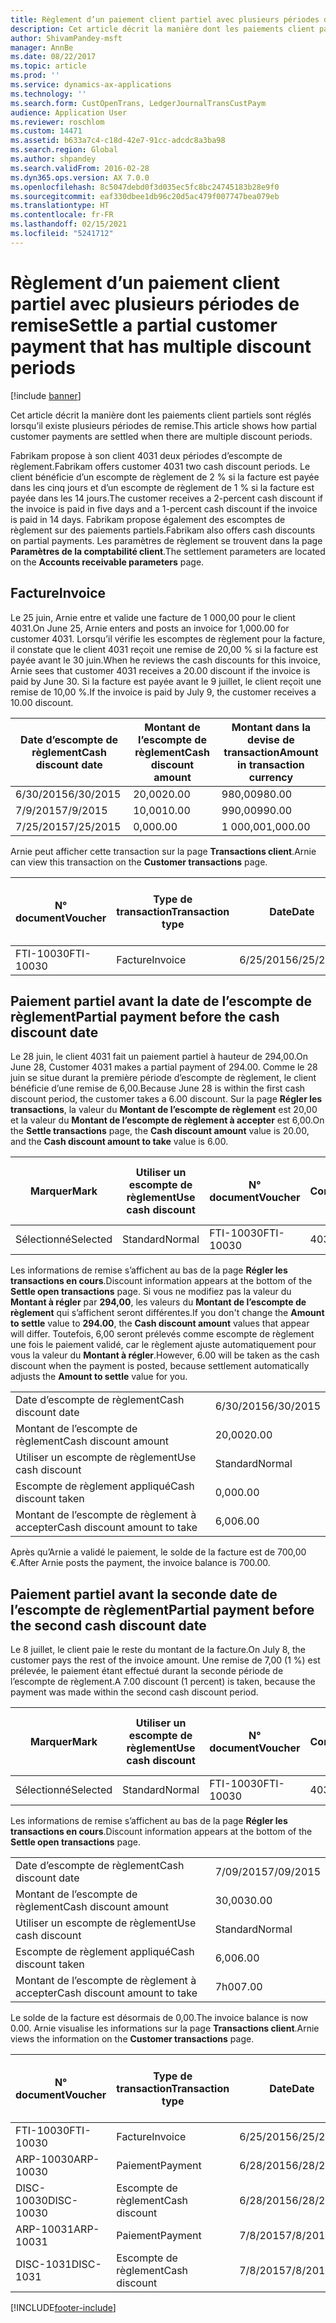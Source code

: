 ```yaml
---
title: Règlement d’un paiement client partiel avec plusieurs périodes de remise
description: Cet article décrit la manière dont les paiements client partiels sont réglés lorsqu’il existe plusieurs périodes de remise.
author: ShivamPandey-msft
manager: AnnBe
ms.date: 08/22/2017
ms.topic: article
ms.prod: ''
ms.service: dynamics-ax-applications
ms.technology: ''
ms.search.form: CustOpenTrans, LedgerJournalTransCustPaym
audience: Application User
ms.reviewer: roschlom
ms.custom: 14471
ms.assetid: b633a7c4-c18d-42e7-91cc-adcdc8a3ba98
ms.search.region: Global
ms.author: shpandey
ms.search.validFrom: 2016-02-28
ms.dyn365.ops.version: AX 7.0.0
ms.openlocfilehash: 8c5047debd0f3d035ec5fc8bc24745183b28e9f0
ms.sourcegitcommit: eaf330dbee1db96c20d5ac479f007747bea079eb
ms.translationtype: HT
ms.contentlocale: fr-FR
ms.lasthandoff: 02/15/2021
ms.locfileid: "5241712"
---
```

# <a name="settle-a-partial-customer-payment-that-has-multiple-discount-periods"></a><span data-ttu-id="43b8d-103">Règlement d’un paiement client partiel avec plusieurs périodes de remise</span><span class="sxs-lookup"><span data-stu-id="43b8d-103">Settle a partial customer payment that has multiple discount periods</span></span>

[!include [banner](../includes/banner.md)]

<span data-ttu-id="43b8d-104">Cet article décrit la manière dont les paiements client partiels sont réglés lorsqu’il existe plusieurs périodes de remise.</span><span class="sxs-lookup"><span data-stu-id="43b8d-104">This article shows how partial customer payments are settled when there are multiple discount periods.</span></span>

<span data-ttu-id="43b8d-105">Fabrikam propose à son client 4031 deux périodes d’escompte de règlement.</span><span class="sxs-lookup"><span data-stu-id="43b8d-105">Fabrikam offers customer 4031 two cash discount periods.</span></span> <span data-ttu-id="43b8d-106">Le client bénéficie d’un escompte de règlement de 2 % si la facture est payée dans les cinq jours et d’un escompte de règlement de 1 % si la facture est payée dans les 14 jours.</span><span class="sxs-lookup"><span data-stu-id="43b8d-106">The customer receives a 2-percent cash discount if the invoice is paid in five days and a 1-percent cash discount if the invoice is paid in 14 days.</span></span> <span data-ttu-id="43b8d-107">Fabrikam propose également des escomptes de règlement sur des paiements partiels.</span><span class="sxs-lookup"><span data-stu-id="43b8d-107">Fabrikam also offers cash discounts on partial payments.</span></span> <span data-ttu-id="43b8d-108">Les paramètres de règlement se trouvent dans la page **Paramètres de la comptabilité client**.</span><span class="sxs-lookup"><span data-stu-id="43b8d-108">The settlement parameters are located on the **Accounts receivable parameters** page.</span></span>

## <a name="invoice"></a><span data-ttu-id="43b8d-109">Facture</span><span class="sxs-lookup"><span data-stu-id="43b8d-109">Invoice</span></span>
<span data-ttu-id="43b8d-110">Le 25 juin, Arnie entre et valide une facture de 1 000,00 pour le client 4031.</span><span class="sxs-lookup"><span data-stu-id="43b8d-110">On June 25, Arnie enters and posts an invoice for 1,000.00 for customer 4031.</span></span> <span data-ttu-id="43b8d-111">Lorsqu’il vérifie les escomptes de règlement pour la facture, il constate que le client 4031 reçoit une remise de 20,00 % si la facture est payée avant le 30 juin.</span><span class="sxs-lookup"><span data-stu-id="43b8d-111">When he reviews the cash discounts for this invoice, Arnie sees that customer 4031 receives a 20.00 discount if the invoice is paid by June 30.</span></span> <span data-ttu-id="43b8d-112">Si la facture est payée avant le 9 juillet, le client reçoit une remise de 10,00 %.</span><span class="sxs-lookup"><span data-stu-id="43b8d-112">If the invoice is paid by July 9, the customer receives a 10.00 discount.</span></span>

| <span data-ttu-id="43b8d-113">Date d’escompte de règlement</span><span class="sxs-lookup"><span data-stu-id="43b8d-113">Cash discount date</span></span> | <span data-ttu-id="43b8d-114">Montant de l’escompte de règlement</span><span class="sxs-lookup"><span data-stu-id="43b8d-114">Cash discount amount</span></span> | <span data-ttu-id="43b8d-115">Montant dans la devise de transaction</span><span class="sxs-lookup"><span data-stu-id="43b8d-115">Amount in transaction currency</span></span> |
|--------------------|----------------------|--------------------------------|
| <span data-ttu-id="43b8d-116">6/30/2015</span><span class="sxs-lookup"><span data-stu-id="43b8d-116">6/30/2015</span></span>          | <span data-ttu-id="43b8d-117">20,00</span><span class="sxs-lookup"><span data-stu-id="43b8d-117">20.00</span></span>                | <span data-ttu-id="43b8d-118">980,00</span><span class="sxs-lookup"><span data-stu-id="43b8d-118">980.00</span></span>                         |
| <span data-ttu-id="43b8d-119">7/9/2015</span><span class="sxs-lookup"><span data-stu-id="43b8d-119">7/9/2015</span></span>           | <span data-ttu-id="43b8d-120">10,00</span><span class="sxs-lookup"><span data-stu-id="43b8d-120">10.00</span></span>                | <span data-ttu-id="43b8d-121">990,00</span><span class="sxs-lookup"><span data-stu-id="43b8d-121">990.00</span></span>                         |
| <span data-ttu-id="43b8d-122">7/25/2015</span><span class="sxs-lookup"><span data-stu-id="43b8d-122">7/25/2015</span></span>          | <span data-ttu-id="43b8d-123">0,00</span><span class="sxs-lookup"><span data-stu-id="43b8d-123">0.00</span></span>                 | <span data-ttu-id="43b8d-124">1 000,00</span><span class="sxs-lookup"><span data-stu-id="43b8d-124">1,000.00</span></span>                       |

<span data-ttu-id="43b8d-125">Arnie peut afficher cette transaction sur la page **Transactions client**.</span><span class="sxs-lookup"><span data-stu-id="43b8d-125">Arnie can view this transaction on the **Customer transactions** page.</span></span>

| <span data-ttu-id="43b8d-126">N° document</span><span class="sxs-lookup"><span data-stu-id="43b8d-126">Voucher</span></span>   | <span data-ttu-id="43b8d-127">Type de transaction</span><span class="sxs-lookup"><span data-stu-id="43b8d-127">Transaction type</span></span> | <span data-ttu-id="43b8d-128">Date</span><span class="sxs-lookup"><span data-stu-id="43b8d-128">Date</span></span>      | <span data-ttu-id="43b8d-129">Facture</span><span class="sxs-lookup"><span data-stu-id="43b8d-129">Invoice</span></span> | <span data-ttu-id="43b8d-130">Montant au débit dans la devise de transaction</span><span class="sxs-lookup"><span data-stu-id="43b8d-130">Amount in transaction currency debit</span></span> | <span data-ttu-id="43b8d-131">Montant au crédit dans la devise de transaction</span><span class="sxs-lookup"><span data-stu-id="43b8d-131">Amount in transaction currency credit</span></span> | <span data-ttu-id="43b8d-132">Solde</span><span class="sxs-lookup"><span data-stu-id="43b8d-132">Balance</span></span>  | <span data-ttu-id="43b8d-133">Devise</span><span class="sxs-lookup"><span data-stu-id="43b8d-133">Currency</span></span> |
|-----------|------------------|-----------|---------|--------------------------------------|---------------------------------------|----------|----------|
| <span data-ttu-id="43b8d-134">FTI-10030</span><span class="sxs-lookup"><span data-stu-id="43b8d-134">FTI-10030</span></span> | <span data-ttu-id="43b8d-135">Facture</span><span class="sxs-lookup"><span data-stu-id="43b8d-135">Invoice</span></span>          | <span data-ttu-id="43b8d-136">6/25/2015</span><span class="sxs-lookup"><span data-stu-id="43b8d-136">6/25/2015</span></span> | <span data-ttu-id="43b8d-137">10030</span><span class="sxs-lookup"><span data-stu-id="43b8d-137">10030</span></span>   | <span data-ttu-id="43b8d-138">1 000,00</span><span class="sxs-lookup"><span data-stu-id="43b8d-138">1,000.00</span></span>                             |                                       | <span data-ttu-id="43b8d-139">1 000,00</span><span class="sxs-lookup"><span data-stu-id="43b8d-139">1,000.00</span></span> | <span data-ttu-id="43b8d-140">USD</span><span class="sxs-lookup"><span data-stu-id="43b8d-140">USD</span></span>      |

## <a name="partial-payment-before-the-cash-discount-date"></a><span data-ttu-id="43b8d-141">Paiement partiel avant la date de l’escompte de règlement</span><span class="sxs-lookup"><span data-stu-id="43b8d-141">Partial payment before the cash discount date</span></span>
<span data-ttu-id="43b8d-142">Le 28 juin, le client 4031 fait un paiement partiel à hauteur de 294,00.</span><span class="sxs-lookup"><span data-stu-id="43b8d-142">On June 28, Customer 4031 makes a partial payment of 294.00.</span></span> <span data-ttu-id="43b8d-143">Comme le 28 juin se situe durant la première période d’escompte de règlement, le client bénéficie d’une remise de 6,00.</span><span class="sxs-lookup"><span data-stu-id="43b8d-143">Because June 28 is within the first cash discount period, the customer takes a 6.00 discount.</span></span> <span data-ttu-id="43b8d-144">Sur la page **Régler les transactions**, la valeur du **Montant de l’escompte de règlement** est 20,00 et la valeur du **Montant de l’escompte de règlement à accepter** est 6,00.</span><span class="sxs-lookup"><span data-stu-id="43b8d-144">On the **Settle transactions** page, the **Cash discount amount** value is 20.00, and the **Cash discount amount to take** value is 6.00.</span></span>

| <span data-ttu-id="43b8d-145">Marquer</span><span class="sxs-lookup"><span data-stu-id="43b8d-145">Mark</span></span>     | <span data-ttu-id="43b8d-146">Utiliser un escompte de règlement</span><span class="sxs-lookup"><span data-stu-id="43b8d-146">Use cash discount</span></span> | <span data-ttu-id="43b8d-147">N° document</span><span class="sxs-lookup"><span data-stu-id="43b8d-147">Voucher</span></span>   | <span data-ttu-id="43b8d-148">Compte</span><span class="sxs-lookup"><span data-stu-id="43b8d-148">Account</span></span> | <span data-ttu-id="43b8d-149">Date</span><span class="sxs-lookup"><span data-stu-id="43b8d-149">Date</span></span>      | <span data-ttu-id="43b8d-150">Date d’échéance</span><span class="sxs-lookup"><span data-stu-id="43b8d-150">Due date</span></span>  | <span data-ttu-id="43b8d-151">Facture</span><span class="sxs-lookup"><span data-stu-id="43b8d-151">Invoice</span></span> | <span data-ttu-id="43b8d-152">Montant dans la devise de transaction</span><span class="sxs-lookup"><span data-stu-id="43b8d-152">Amount in transaction currency</span></span> | <span data-ttu-id="43b8d-153">Devise</span><span class="sxs-lookup"><span data-stu-id="43b8d-153">Currency</span></span> | <span data-ttu-id="43b8d-154">Montant à régler</span><span class="sxs-lookup"><span data-stu-id="43b8d-154">Amount to settle</span></span> |
|----------|-------------------|-----------|---------|-----------|-----------|---------|--------------------------------|----------|------------------|
| <span data-ttu-id="43b8d-155">Sélectionné</span><span class="sxs-lookup"><span data-stu-id="43b8d-155">Selected</span></span> | <span data-ttu-id="43b8d-156">Standard</span><span class="sxs-lookup"><span data-stu-id="43b8d-156">Normal</span></span>            | <span data-ttu-id="43b8d-157">FTI-10030</span><span class="sxs-lookup"><span data-stu-id="43b8d-157">FTI-10030</span></span> | <span data-ttu-id="43b8d-158">4031</span><span class="sxs-lookup"><span data-stu-id="43b8d-158">4031</span></span>    | <span data-ttu-id="43b8d-159">6/25/2015</span><span class="sxs-lookup"><span data-stu-id="43b8d-159">6/25/2015</span></span> | <span data-ttu-id="43b8d-160">7/25/2015</span><span class="sxs-lookup"><span data-stu-id="43b8d-160">7/25/2015</span></span> | <span data-ttu-id="43b8d-161">10030</span><span class="sxs-lookup"><span data-stu-id="43b8d-161">10030</span></span>   | <span data-ttu-id="43b8d-162">1 000,00</span><span class="sxs-lookup"><span data-stu-id="43b8d-162">1,000.00</span></span>                       | <span data-ttu-id="43b8d-163">USD</span><span class="sxs-lookup"><span data-stu-id="43b8d-163">USD</span></span>      | <span data-ttu-id="43b8d-164">294,00</span><span class="sxs-lookup"><span data-stu-id="43b8d-164">294.00</span></span>           |

<span data-ttu-id="43b8d-165">Les informations de remise s’affichent au bas de la page **Régler les transactions en cours**.</span><span class="sxs-lookup"><span data-stu-id="43b8d-165">Discount information appears at the bottom of the **Settle open transactions** page.</span></span> <span data-ttu-id="43b8d-166">Si vous ne modifiez pas la valeur du **Montant à régler** par **294,00**, les valeurs du **Montant de l’escompte de règlement** qui s’affichent seront différentes.</span><span class="sxs-lookup"><span data-stu-id="43b8d-166">If you don't change the **Amount to settle** value to **294.00**, the **Cash discount amount** values that appear will differ.</span></span> <span data-ttu-id="43b8d-167">Toutefois, 6,00 seront prélevés comme escompte de règlement une fois le paiement validé, car le règlement ajuste automatiquement pour vous la valeur du **Montant à régler**.</span><span class="sxs-lookup"><span data-stu-id="43b8d-167">However, 6.00 will be taken as the cash discount when the payment is posted, because settlement automatically adjusts the **Amount to settle** value for you.</span></span>

|                              |           |
|------------------------------|-----------|
| <span data-ttu-id="43b8d-168">Date d’escompte de règlement</span><span class="sxs-lookup"><span data-stu-id="43b8d-168">Cash discount date</span></span>           | <span data-ttu-id="43b8d-169">6/30/2015</span><span class="sxs-lookup"><span data-stu-id="43b8d-169">6/30/2015</span></span> |
| <span data-ttu-id="43b8d-170">Montant de l’escompte de règlement</span><span class="sxs-lookup"><span data-stu-id="43b8d-170">Cash discount amount</span></span>         | <span data-ttu-id="43b8d-171">20,00</span><span class="sxs-lookup"><span data-stu-id="43b8d-171">20.00</span></span>     |
| <span data-ttu-id="43b8d-172">Utiliser un escompte de règlement</span><span class="sxs-lookup"><span data-stu-id="43b8d-172">Use cash discount</span></span>            | <span data-ttu-id="43b8d-173">Standard</span><span class="sxs-lookup"><span data-stu-id="43b8d-173">Normal</span></span>    |
| <span data-ttu-id="43b8d-174">Escompte de règlement appliqué</span><span class="sxs-lookup"><span data-stu-id="43b8d-174">Cash discount taken</span></span>          | <span data-ttu-id="43b8d-175">0,00</span><span class="sxs-lookup"><span data-stu-id="43b8d-175">0.00</span></span>      |
| <span data-ttu-id="43b8d-176">Montant de l’escompte de règlement à accepter</span><span class="sxs-lookup"><span data-stu-id="43b8d-176">Cash discount amount to take</span></span> | <span data-ttu-id="43b8d-177">6,00</span><span class="sxs-lookup"><span data-stu-id="43b8d-177">6.00</span></span>      |

<span data-ttu-id="43b8d-178">Après qu’Arnie a validé le paiement, le solde de la facture est de 700,00 €.</span><span class="sxs-lookup"><span data-stu-id="43b8d-178">After Arnie posts the payment, the invoice balance is 700.00.</span></span>

## <a name="partial-payment-before-the-second-cash-discount-date"></a><span data-ttu-id="43b8d-179">Paiement partiel avant la seconde date de l’escompte de règlement</span><span class="sxs-lookup"><span data-stu-id="43b8d-179">Partial payment before the second cash discount date</span></span>
<span data-ttu-id="43b8d-180">Le 8 juillet, le client paie le reste du montant de la facture.</span><span class="sxs-lookup"><span data-stu-id="43b8d-180">On July 8, the customer pays the rest of the invoice amount.</span></span> <span data-ttu-id="43b8d-181">Une remise de 7,00 (1 %) est prélevée, le paiement étant effectué durant la seconde période de l’escompte de règlement.</span><span class="sxs-lookup"><span data-stu-id="43b8d-181">A 7.00 discount (1 percent) is taken, because the payment was made within the second cash discount period.</span></span>

| <span data-ttu-id="43b8d-182">Marquer</span><span class="sxs-lookup"><span data-stu-id="43b8d-182">Mark</span></span>     | <span data-ttu-id="43b8d-183">Utiliser un escompte de règlement</span><span class="sxs-lookup"><span data-stu-id="43b8d-183">Use cash discount</span></span> | <span data-ttu-id="43b8d-184">N° document</span><span class="sxs-lookup"><span data-stu-id="43b8d-184">Voucher</span></span>   | <span data-ttu-id="43b8d-185">Compte</span><span class="sxs-lookup"><span data-stu-id="43b8d-185">Account</span></span> | <span data-ttu-id="43b8d-186">Date</span><span class="sxs-lookup"><span data-stu-id="43b8d-186">Date</span></span>      | <span data-ttu-id="43b8d-187">Date d’échéance</span><span class="sxs-lookup"><span data-stu-id="43b8d-187">Due date</span></span>  | <span data-ttu-id="43b8d-188">Facture</span><span class="sxs-lookup"><span data-stu-id="43b8d-188">Invoice</span></span> | <span data-ttu-id="43b8d-189">Montant au débit dans la devise de transaction</span><span class="sxs-lookup"><span data-stu-id="43b8d-189">Amount in transaction currency debit</span></span> | <span data-ttu-id="43b8d-190">Montant au crédit dans la devise de transaction</span><span class="sxs-lookup"><span data-stu-id="43b8d-190">Amount in transaction currency credit</span></span> | <span data-ttu-id="43b8d-191">Devise</span><span class="sxs-lookup"><span data-stu-id="43b8d-191">Currency</span></span> | <span data-ttu-id="43b8d-192">Montant à régler</span><span class="sxs-lookup"><span data-stu-id="43b8d-192">Amount to settle</span></span> |
|----------|-------------------|-----------|---------|-----------|-----------|---------|--------------------------------------|---------------------------------------|----------|------------------|
| <span data-ttu-id="43b8d-193">Sélectionné</span><span class="sxs-lookup"><span data-stu-id="43b8d-193">Selected</span></span> | <span data-ttu-id="43b8d-194">Standard</span><span class="sxs-lookup"><span data-stu-id="43b8d-194">Normal</span></span>            | <span data-ttu-id="43b8d-195">FTI-10030</span><span class="sxs-lookup"><span data-stu-id="43b8d-195">FTI-10030</span></span> | <span data-ttu-id="43b8d-196">4031</span><span class="sxs-lookup"><span data-stu-id="43b8d-196">4031</span></span>    | <span data-ttu-id="43b8d-197">6/25/2015</span><span class="sxs-lookup"><span data-stu-id="43b8d-197">6/25/2015</span></span> | <span data-ttu-id="43b8d-198">7/25/2015</span><span class="sxs-lookup"><span data-stu-id="43b8d-198">7/25/2015</span></span> | <span data-ttu-id="43b8d-199">10030</span><span class="sxs-lookup"><span data-stu-id="43b8d-199">10030</span></span>   | <span data-ttu-id="43b8d-200">700,00</span><span class="sxs-lookup"><span data-stu-id="43b8d-200">700.00</span></span>                               |                                       | <span data-ttu-id="43b8d-201">USD</span><span class="sxs-lookup"><span data-stu-id="43b8d-201">USD</span></span>      | <span data-ttu-id="43b8d-202">693,00</span><span class="sxs-lookup"><span data-stu-id="43b8d-202">693.00</span></span>           |

<span data-ttu-id="43b8d-203">Les informations de remise s’affichent au bas de la page **Régler les transactions en cours**.</span><span class="sxs-lookup"><span data-stu-id="43b8d-203">Discount information appears at the bottom of the **Settle open transactions** page.</span></span>

|                              |           |
|------------------------------|-----------|
| <span data-ttu-id="43b8d-204">Date d’escompte de règlement</span><span class="sxs-lookup"><span data-stu-id="43b8d-204">Cash discount date</span></span>           | <span data-ttu-id="43b8d-205">7/09/2015</span><span class="sxs-lookup"><span data-stu-id="43b8d-205">7/09/2015</span></span> |
| <span data-ttu-id="43b8d-206">Montant de l’escompte de règlement</span><span class="sxs-lookup"><span data-stu-id="43b8d-206">Cash discount amount</span></span>         | <span data-ttu-id="43b8d-207">30,00</span><span class="sxs-lookup"><span data-stu-id="43b8d-207">30.00</span></span>     |
| <span data-ttu-id="43b8d-208">Utiliser un escompte de règlement</span><span class="sxs-lookup"><span data-stu-id="43b8d-208">Use cash discount</span></span>            | <span data-ttu-id="43b8d-209">Standard</span><span class="sxs-lookup"><span data-stu-id="43b8d-209">Normal</span></span>    |
| <span data-ttu-id="43b8d-210">Escompte de règlement appliqué</span><span class="sxs-lookup"><span data-stu-id="43b8d-210">Cash discount taken</span></span>          | <span data-ttu-id="43b8d-211">6,00</span><span class="sxs-lookup"><span data-stu-id="43b8d-211">6.00</span></span>      |
| <span data-ttu-id="43b8d-212">Montant de l’escompte de règlement à accepter</span><span class="sxs-lookup"><span data-stu-id="43b8d-212">Cash discount amount to take</span></span> | <span data-ttu-id="43b8d-213">7h00</span><span class="sxs-lookup"><span data-stu-id="43b8d-213">7.00</span></span>      |

<span data-ttu-id="43b8d-214">Le solde de la facture est désormais de 0,00.</span><span class="sxs-lookup"><span data-stu-id="43b8d-214">The invoice balance is now 0.00.</span></span> <span data-ttu-id="43b8d-215">Arnie visualise les informations sur la page **Transactions client**.</span><span class="sxs-lookup"><span data-stu-id="43b8d-215">Arnie views the information on the **Customer transactions** page.</span></span>

| <span data-ttu-id="43b8d-216">N° document</span><span class="sxs-lookup"><span data-stu-id="43b8d-216">Voucher</span></span>    | <span data-ttu-id="43b8d-217">Type de transaction</span><span class="sxs-lookup"><span data-stu-id="43b8d-217">Transaction type</span></span> | <span data-ttu-id="43b8d-218">Date</span><span class="sxs-lookup"><span data-stu-id="43b8d-218">Date</span></span>      | <span data-ttu-id="43b8d-219">Facture</span><span class="sxs-lookup"><span data-stu-id="43b8d-219">Invoice</span></span> | <span data-ttu-id="43b8d-220">Montant au débit dans la devise de transaction</span><span class="sxs-lookup"><span data-stu-id="43b8d-220">Amount in transaction currency debit</span></span> | <span data-ttu-id="43b8d-221">Montant au crédit dans la devise de transaction</span><span class="sxs-lookup"><span data-stu-id="43b8d-221">Amount in transaction currency credit</span></span> | <span data-ttu-id="43b8d-222">Solde</span><span class="sxs-lookup"><span data-stu-id="43b8d-222">Balance</span></span> | <span data-ttu-id="43b8d-223">Devise</span><span class="sxs-lookup"><span data-stu-id="43b8d-223">Currency</span></span> |
|------------|------------------|-----------|---------|--------------------------------------|---------------------------------------|---------|----------|
| <span data-ttu-id="43b8d-224">FTI-10030</span><span class="sxs-lookup"><span data-stu-id="43b8d-224">FTI-10030</span></span>  | <span data-ttu-id="43b8d-225">Facture</span><span class="sxs-lookup"><span data-stu-id="43b8d-225">Invoice</span></span>          | <span data-ttu-id="43b8d-226">6/25/2015</span><span class="sxs-lookup"><span data-stu-id="43b8d-226">6/25/2015</span></span> | <span data-ttu-id="43b8d-227">10030</span><span class="sxs-lookup"><span data-stu-id="43b8d-227">10030</span></span>   | <span data-ttu-id="43b8d-228">1 000,00</span><span class="sxs-lookup"><span data-stu-id="43b8d-228">1,000.00</span></span>                             |                                       | <span data-ttu-id="43b8d-229">0,00</span><span class="sxs-lookup"><span data-stu-id="43b8d-229">0.00</span></span>    | <span data-ttu-id="43b8d-230">USD</span><span class="sxs-lookup"><span data-stu-id="43b8d-230">USD</span></span>      |
| <span data-ttu-id="43b8d-231">ARP-10030</span><span class="sxs-lookup"><span data-stu-id="43b8d-231">ARP-10030</span></span>  |  <span data-ttu-id="43b8d-232">Paiement</span><span class="sxs-lookup"><span data-stu-id="43b8d-232">Payment</span></span>         | <span data-ttu-id="43b8d-233">6/28/2015</span><span class="sxs-lookup"><span data-stu-id="43b8d-233">6/28/2015</span></span> |         |                                      | <span data-ttu-id="43b8d-234">294,00</span><span class="sxs-lookup"><span data-stu-id="43b8d-234">294.00</span></span>                                | <span data-ttu-id="43b8d-235">0,00</span><span class="sxs-lookup"><span data-stu-id="43b8d-235">0.00</span></span>    | <span data-ttu-id="43b8d-236">USD</span><span class="sxs-lookup"><span data-stu-id="43b8d-236">USD</span></span>      |
| <span data-ttu-id="43b8d-237">DISC-10030</span><span class="sxs-lookup"><span data-stu-id="43b8d-237">DISC-10030</span></span> |  <span data-ttu-id="43b8d-238">Escompte de règlement</span><span class="sxs-lookup"><span data-stu-id="43b8d-238">Cash discount</span></span>   | <span data-ttu-id="43b8d-239">6/28/2015</span><span class="sxs-lookup"><span data-stu-id="43b8d-239">6/28/2015</span></span> |         |                                      | <span data-ttu-id="43b8d-240">6,00</span><span class="sxs-lookup"><span data-stu-id="43b8d-240">6.00</span></span>                                  | <span data-ttu-id="43b8d-241">0,00</span><span class="sxs-lookup"><span data-stu-id="43b8d-241">0.00</span></span>    | <span data-ttu-id="43b8d-242">USD</span><span class="sxs-lookup"><span data-stu-id="43b8d-242">USD</span></span>      |
| <span data-ttu-id="43b8d-243">ARP-10031</span><span class="sxs-lookup"><span data-stu-id="43b8d-243">ARP-10031</span></span>  |  <span data-ttu-id="43b8d-244">Paiement</span><span class="sxs-lookup"><span data-stu-id="43b8d-244">Payment</span></span>         | <span data-ttu-id="43b8d-245">7/8/2015</span><span class="sxs-lookup"><span data-stu-id="43b8d-245">7/8/2015</span></span>  |         |                                      | <span data-ttu-id="43b8d-246">693,00</span><span class="sxs-lookup"><span data-stu-id="43b8d-246">693.00</span></span>                                | <span data-ttu-id="43b8d-247">0,00</span><span class="sxs-lookup"><span data-stu-id="43b8d-247">0.00</span></span>    | <span data-ttu-id="43b8d-248">USD</span><span class="sxs-lookup"><span data-stu-id="43b8d-248">USD</span></span>      |
| <span data-ttu-id="43b8d-249">DISC-1031</span><span class="sxs-lookup"><span data-stu-id="43b8d-249">DISC-1031</span></span>  |  <span data-ttu-id="43b8d-250">Escompte de règlement</span><span class="sxs-lookup"><span data-stu-id="43b8d-250">Cash discount</span></span>   | <span data-ttu-id="43b8d-251">7/8/2015</span><span class="sxs-lookup"><span data-stu-id="43b8d-251">7/8/2015</span></span>  |         |                                      | <span data-ttu-id="43b8d-252">7h00</span><span class="sxs-lookup"><span data-stu-id="43b8d-252">7.00</span></span>                                  | <span data-ttu-id="43b8d-253">0,00</span><span class="sxs-lookup"><span data-stu-id="43b8d-253">0.00</span></span>    | <span data-ttu-id="43b8d-254">USD</span><span class="sxs-lookup"><span data-stu-id="43b8d-254">USD</span></span>      |







[!INCLUDE[footer-include](../../includes/footer-banner.md)]